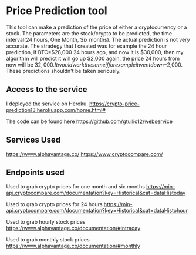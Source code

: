 # Price Prediction tool
This tool can make a prediction of the price of either a cryptocurrency or a stock. The parameters are the stock/crypto to 
be predicted, the time interval(24 hours, One Month, Six months). The actual prediction is not very accurate. The stradegy that
I created was for example the 24 hour prediction, if BTC=$28,000 24 hours ago, and now it is $30,000, then my algorithm will predict it will go up $2,000 again, the price 24 hours from now will be $32,000. It would work the same if for example it went down -$2,000. These predictions shouldn't be taken seriously. 

## Access to the service
I deployed the service on Heroku.
https://crypto-price-prediction13.herokuapp.com/home.html#

The code can be found here
https://github.com/gtullio12/webservice

## Services Used
https://www.alphavantage.co/
https://www.cryptocompare.com/

## Endpoints used
Used to grab crypto prices for one month and six months
https://min-api.cryptocompare.com/documentation?key=Historical&cat=dataHistoday

Used to grab crypto prices for 24 hours
https://min-api.cryptocompare.com/documentation?key=Historical&cat=dataHistohour

Used to grab hourly stock prices
https://www.alphavantage.co/documentation/#intraday

Used to grab monthly stock prices
https://www.alphavantage.co/documentation/#monthly


